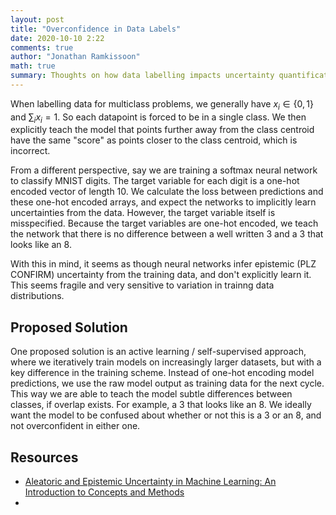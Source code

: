 ```yaml
---
layout: post
title: "Overconfidence in Data Labels"
date: 2020-10-10 2:22
comments: true
author: "Jonathan Ramkissoon"
math: true
summary: Thoughts on how data labelling impacts uncertainty quantification in neural networks
---
```


When labelling data for multiclass problems, we generally have $x_i \in \{0, 1\}$ and $\sum_{i} x_i = 1$. So each datapoint is forced to be in a single class. We then explicitly teach the model that points further away from the class centroid have the same "score" as points closer to the class centroid, which is incorrect. 

From a different perspective, say we are training a softmax neural network to classify MNIST digits. The target variable for each digit is a one-hot encoded vector of length 10. We calculate the loss between predictions and these one-hot encoded arrays, and expect the networks to implicitly learn uncertainties from the data. However, the target variable itself is misspecified. Because the target variables are one-hot encoded, we teach the network that there is no difference between a well written $3$ and a $3$ that looks like an $8$. 

With this in mind, it seems as though neural networks infer epistemic (PLZ CONFIRM) uncertainty from the training data, and don't explicitly learn it. This seems fragile and very sensitive to variation in trainng data distributions. 


## Proposed Solution

One proposed solution is an active learning / self-supervised approach, where we iteratively train models on increasingly larger datasets, but with a key difference in the training scheme. Instead of one-hot encoding model predictions, we use the raw model output as training data for the next cycle. This way we are able to teach the model subtle differences between classes, if overlap exists. For example, a $3$ that looks like an $8$. We ideally want the model to be confused about whether or not this is a $3$ or an $8$, and not overconfident in either one. 


## Resources

- [Aleatoric and Epistemic Uncertainty in Machine Learning: An Introduction to Concepts and Methods](https://arxiv.org/pdf/1910.09457.pdf)
- 